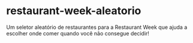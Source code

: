 # restaurant-week-aleatorio
Um seletor aleatório de restaurantes para a Restaurant Week que ajuda a escolher onde comer quando você não consegue decidir!
